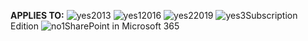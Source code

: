 <Token>**APPLIES TO:** ![yes](../media/yes.png)2013 ![yes1](../media/yes.png)2016 ![yes2](../media/yes.png)2019 ![yes3](../media/yes.png)Subscription Edition ![no1](../media/no.png)SharePoint in Microsoft 365</Token>
